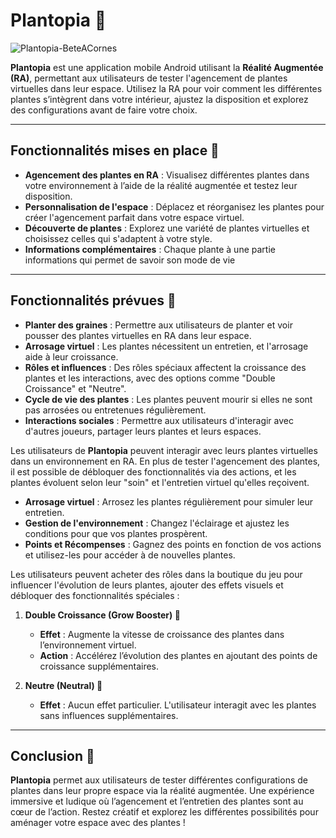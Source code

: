 # Plantopia 🌱

![Plantopia-BeteACornes](https://github.com/user-attachments/assets/81a6915c-8fc6-49e4-bade-47f7c937ee9a)

**Plantopia** est une application mobile Android utilisant la **Réalité Augmentée (RA)**, permettant aux utilisateurs de tester l'agencement de plantes virtuelles dans leur espace. Utilisez la RA pour voir comment les différentes plantes s’intègrent dans votre intérieur, ajustez la disposition et explorez des configurations avant de faire votre choix.

---

## Fonctionnalités mises en place 🌿

- **Agencement des plantes en RA** : Visualisez différentes plantes dans votre environnement à l’aide de la réalité augmentée et testez leur disposition.
- **Personnalisation de l'espace** : Déplacez et réorganisez les plantes pour créer l'agencement parfait dans votre espace virtuel.
- **Découverte de plantes** : Explorez une variété de plantes virtuelles et choisissez celles qui s'adaptent à votre style.
-  **Informations complémentaires** : Chaque plante à une partie informations qui permet de savoir son mode de vie
---

## Fonctionnalités prévues 🌿

- **Planter des graines** : Permettre aux utilisateurs de planter et voir pousser des plantes virtuelles en RA dans leur espace.
- **Arrosage virtuel** : Les plantes nécessitent un entretien, et l'arrosage aide à leur croissance.
- **Rôles et influences** : Des rôles spéciaux affectent la croissance des plantes et les interactions, avec des options comme "Double Croissance" et "Neutre".
- **Cycle de vie des plantes** : Les plantes peuvent mourir si elles ne sont pas arrosées ou entretenues régulièrement.
- **Interactions sociales** : Permettre aux utilisateurs d'interagir avec d'autres joueurs, partager leurs plantes et leurs espaces.

Les utilisateurs de **Plantopia** peuvent interagir avec leurs plantes virtuelles dans un environnement en RA. En plus de tester l'agencement des plantes, il est possible de débloquer des fonctionnalités via des actions, et les plantes évoluent selon leur "soin" et l'entretien virtuel qu'elles reçoivent.

- **Arrosage virtuel** : Arrosez les plantes régulièrement pour simuler leur entretien.
- **Gestion de l'environnement** : Changez l'éclairage et ajustez les conditions pour que vos plantes prospèrent.
- **Points et Récompenses** : Gagnez des points en fonction de vos actions et utilisez-les pour accéder à de nouvelles plantes.

Les utilisateurs peuvent acheter des rôles dans la boutique du jeu pour influencer l'évolution de leurs plantes, ajouter des effets visuels et débloquer des fonctionnalités spéciales :

1. **Double Croissance (Grow Booster) 🌿**
   - **Effet** : Augmente la vitesse de croissance des plantes dans l’environnement virtuel.
   - **Action** : Accélérez l’évolution des plantes en ajoutant des points de croissance supplémentaires.
   
2. **Neutre (Neutral) 🌾**
   - **Effet** : Aucun effet particulier. L'utilisateur interagit avec les plantes sans influences supplémentaires.

---

## Conclusion 🌸

**Plantopia** permet aux utilisateurs de tester différentes configurations de plantes dans leur propre espace via la réalité augmentée. Une expérience immersive et ludique où l’agencement et l’entretien des plantes sont au cœur de l’action. Restez créatif et explorez les différentes possibilités pour aménager votre espace avec des plantes !
